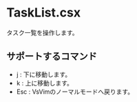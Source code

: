 TaskList.csx
===

タスク一覧を操作します。  

## サポートするコマンド

- j : 下に移動します。
- k : 上に移動します。
- Esc : VsVimのノーマルモードへ戻ります。

